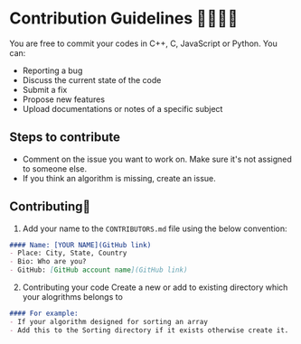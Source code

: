 # Contribution Guidelines 👩‍💻👨‍💻

You are free to commit your codes in C++, C, JavaScript or Python. You can:
- Reporting a bug
- Discuss the current state of the code
- Submit a fix
- Propose new features
- Upload documentations or notes of a specific subject

## Steps to contribute

* Comment on the issue you want to work on. Make sure it's not assigned to someone else.
* If you think an algorithm is missing, create an issue.


## Contributing🌱
1. Add your name to the `CONTRIBUTORS.md` file using the below convention:

```markdown
#### Name: [YOUR NAME](GitHub link)
- Place: City, State, Country
- Bio: Who are you?
- GitHub: [GitHub account name](GitHub link)
```

2. Contributing your code
Create a new or add to existing directory which your alogrithms belongs to

```markdown
#### For example:
- If your algorithm designed for sorting an array
- Add this to the Sorting directory if it exists otherwise create it.
```
